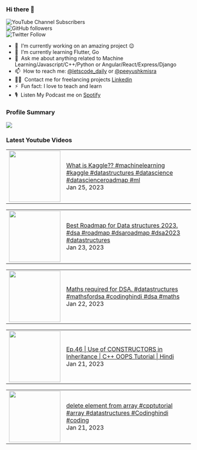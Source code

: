### Hi there 👋

![YouTube Channel Subscribers](https://img.shields.io/youtube/channel/subscribers/UCgmk1KXmrHXt_DO0kScyVmQ?style=social)  
![GitHub followers](https://img.shields.io/github/followers/misrapk?style=social)  
![Twitter Follow](https://img.shields.io/twitter/follow/peeyushkmisra?style=social)

- 🔭 &nbsp;I’m currently working on an amazing project :wink:
- 🌱 &nbsp;I’m currently learning Flutter, Go
- 💬 &nbsp;Ask me about anything related to Machine Learning/Javascript/C++/Python or Angular/React/Express/Django
- 📫 &nbsp;How to reach me: [@letscode_daily](https://www.instagram.com/letscode_daily/) or [@peeyushkmisra](https://www.instagram.com/peeyushkmisra/)
- 👨‍💻 &nbsp;Contact me for freelancing projects [Linkedin](https://www.linkedin.com/in/peeyushkmisra/)
- ⚡ &nbsp;Fun fact: I love to teach and learn
- 🎙 &nbsp;Listen My Podcast me on [Spotify](https://open.spotify.com/show/5HlTHA4yxnj56N1klajpQc)

### Profile Summary

![](https://github-profile-summary-cards.vercel.app/api/cards/profile-details?username=misrapk&theme=dracula)

### Latest Youtube Videos

<!-- YOUTUBE:START --><table><tr><td><a href="https://www.youtube.com/watch?v=7iQJE5UDRwQ"><img width="140px" src="https://i.ytimg.com/vi/7iQJE5UDRwQ/mqdefault.jpg"></a></td>
<td><a href="https://www.youtube.com/watch?v=7iQJE5UDRwQ">What is Kaggle??   #machinelearning #kaggle #datastructures #datascience #datascienceroadmap #ml</a><br/>Jan 25, 2023</td></tr></table>
<table><tr><td><a href="https://www.youtube.com/watch?v=9LIWV9nkpn4"><img width="140px" src="https://i.ytimg.com/vi/9LIWV9nkpn4/mqdefault.jpg"></a></td>
<td><a href="https://www.youtube.com/watch?v=9LIWV9nkpn4">Best Roadmap for Data structures 2023.  #dsa #roadmap #dsaroadmap #dsa2023 #datastructures</a><br/>Jan 23, 2023</td></tr></table>
<table><tr><td><a href="https://www.youtube.com/watch?v=uLv9asG1das"><img width="140px" src="https://i.ytimg.com/vi/uLv9asG1das/mqdefault.jpg"></a></td>
<td><a href="https://www.youtube.com/watch?v=uLv9asG1das">Maths required for DSA.     #datastructures #mathsfordsa #codinghindi #dsa #maths</a><br/>Jan 22, 2023</td></tr></table>
<table><tr><td><a href="https://www.youtube.com/watch?v=TOGhlXBrkCc"><img width="140px" src="https://i.ytimg.com/vi/TOGhlXBrkCc/mqdefault.jpg"></a></td>
<td><a href="https://www.youtube.com/watch?v=TOGhlXBrkCc">Ep.46 | Use of CONSTRUCTORS in Inheritance | C++ OOPS Tutorial |  Hindi</a><br/>Jan 21, 2023</td></tr></table>
<table><tr><td><a href="https://www.youtube.com/watch?v=mManO7ftIog"><img width="140px" src="https://i.ytimg.com/vi/mManO7ftIog/mqdefault.jpg"></a></td>
<td><a href="https://www.youtube.com/watch?v=mManO7ftIog">delete element from array #cpptutorial #array #datastructures #Codinghindi #coding</a><br/>Jan 21, 2023</td></tr></table>
<!-- YOUTUBE:END -->
